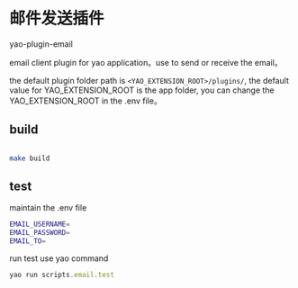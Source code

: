 # 邮件发送插件

yao-plugin-email

email client plugin for yao application。use to send or receive the email。

the default plugin folder path is `<YAO_EXTENSION_ROOT>/plugins/`, the default value for YAO_EXTENSION_ROOT is the app folder, you can change the YAO_EXTENSION_ROOT in the .env file。


## build

```sh

make build
```

## test

maintain the .env file

```sh
EMAIL_USERNAME=
EMAIL_PASSWORD=
EMAIL_TO=
```

run test use yao command

```js
yao run scripts.email.test
```
